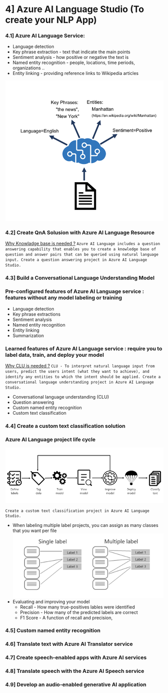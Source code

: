 
# 4] Azure AI Language Studio (To create your NLP App)
### 4.1] Azure AI Language Service:
   * Language detection
   * Key phrase extraction - text that indicate the main points
   * Sentiment analysis - how positive or negative the text is
   * Named entity recognition - people, locations, time periods, organizations ..
   * Entity linking - providing reference links to Wikipedia articles

![text-analytics-resource](./images/text-analytics-resource.png)

### 4.2] Create QnA Solusion with Azure AI Language Resource

   [Why Knowladge base is needed ?](https://microsoftlearning.github.io/mslearn-ai-language/Instructions/Exercises/02-qna.html)
         ```
         Azure AI Language includes a question answering capability that enables you to create a knowledge base of question and answer pairs that can be queried using natural language input.
         Create a question answering project in Azure AI Language Studio.
         ```
### 4.3] Build a Conversational Language Understanding Model
### Pre-configured features of Azure AI Language service :  features without any model labeling or training
   * Language detection
   * Key phrase extractions
   * Sentiment analysis 
   * Named entity recognition
   * Entity linking
   * Summarization
### Learned features of Azure AI Language service :  require you to label data, train, and deploy your model
   [Why CLU is needed ?](https://microsoftlearning.github.io/mslearn-ai-language/Instructions/Exercises/03-language-understanding.html)
      ```
      CLU - To interpret natural language input from users, predict the users intent (what they want to achieve), and identify any entities to which the intent should be applied.
      Create a conversational language understanding project in Azure AI Language Studio.
      ```
   * Conversational language understanding (CLU)
   * Question answering
   * Custom named entity recognition
   * Custom text classification
### 4.4] Create a custom text classification solution
### Azure AI Language project life cycle
   ![classify-development-lifecycle-small](./images/classify-development-lifecycle-small.png)
   ```
   Create a custom text classification project in Azure AI Language Studio.
   ```
   * When labeling multiple label projects, you can assign as many classes that you want per file
   ![single-multiple-graphic-small](./images/single-multiple-graphic-small.png)
   * Evaluating and improving your model
      * Recall - How many true-positives lables were identified
      * Precision - How many of the predicted labels are correct
      * F1 Score - A function of recall and precision,
### 4.5] Custom named entity recognition

### 4.6] Translate text with Azure AI Translator service

### 4.7] Create speech-enabled apps with Azure AI services

### 4.8] Translate speech with the Azure AI Speech service

### 4.9] Develop an audio-enabled generative AI application